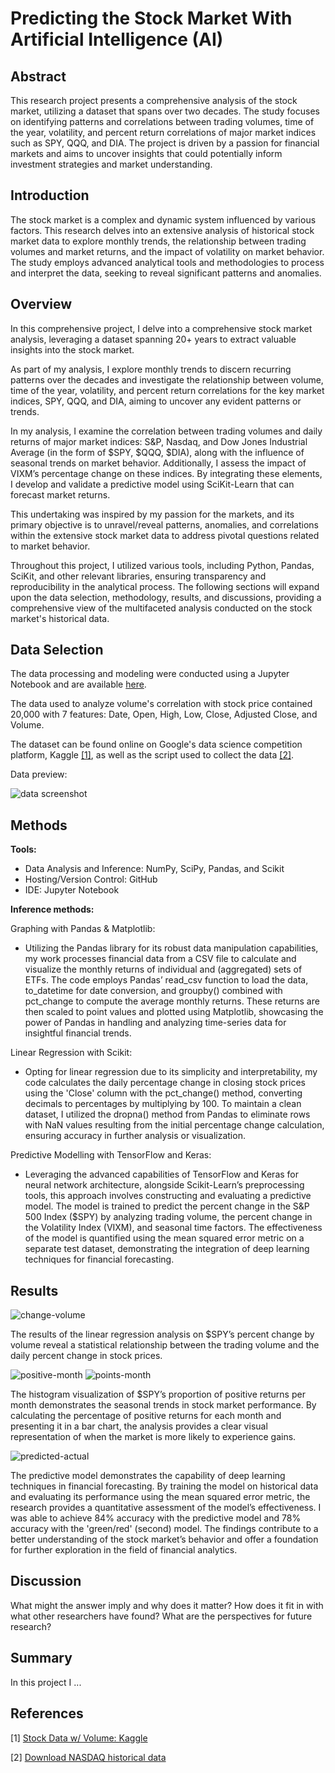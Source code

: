 # Predicting the Stock Market With Artificial Intelligence (AI)

## Abstract
This research project presents a comprehensive analysis of the stock market, utilizing a dataset that spans over two decades. The study focuses on identifying patterns and correlations between trading volumes, time of the year, volatility, and percent return correlations of major market indices such as SPY, QQQ, and DIA. The project is driven by a passion for financial markets and aims to uncover insights that could potentially inform investment strategies and market understanding.

## Introduction
The stock market is a complex and dynamic system influenced by various factors. This research delves into an extensive analysis of historical stock market data to explore monthly trends, the relationship between trading volumes and market returns, and the impact of volatility on market behavior. The study employs advanced analytical tools and methodologies to process and interpret the data, seeking to reveal significant patterns and anomalies.

## Overview
In this comprehensive project, I delve into a comprehensive stock market analysis, leveraging a dataset spanning 20+ years to extract valuable insights into the stock market.

As part of my analysis, I explore monthly trends to discern recurring patterns over the decades and investigate the relationship between volume, time of the year, volatility, and percent return correlations for the key market indices, SPY, QQQ, and DIA, aiming to uncover any evident patterns or trends.

In my analysis, I examine the correlation between trading volumes and daily returns of major market indices: S&P, Nasdaq, and Dow Jones Industrial Average (in the form of $SPY, $QQQ, $DIA), along with the influence of seasonal trends on market behavior. Additionally, I assess the impact of VIXM’s percentage change on these indices. By integrating these elements, I develop and validate a predictive model using SciKit-Learn that can forecast market returns.

This undertaking was inspired by my passion for the markets, and its primary objective is to unravel/reveal patterns, anomalies, and correlations within the extensive stock market data to address pivotal questions related to market behavior.

Throughout this project, I utilized various tools, including Python, Pandas, SciKit, and other relevant libraries, ensuring transparency and reproducibility in the analytical process. The following sections will expand upon the data selection, methodology, results, and discussions, providing a comprehensive view of the multifaceted analysis conducted on the stock market's historical data.

## Data Selection

The data processing and modeling were conducted using a Jupyter Notebook and are available [here](./Code/Stock-Data-Modeling_Notebook.ipynb).

The data used to analyze volume's correlation with stock price contained 20,000 with 7 features: Date, Open, High, Low, Close, Adjusted Close, and Volume.

The dataset can be found online on Google's data science competition platform, Kaggle [[1]](https://www.kaggle.com/datasets/jacksoncrow/stock-market-dataset), as well as the script used to collect the data [[2]](https://www.kaggle.com/code/jacksoncrow/download-nasdaq-historical-data/notebook).

Data preview:

![data screenshot](./Graphs%20&%20Images/stock-data.png)


## Methods
**Tools:**
- Data Analysis and Inference: NumPy, SciPy, Pandas, and Scikit
- Hosting/Version Control: GitHub
- IDE: Jupyter Notebook

**Inference methods:**

Graphing with Pandas & Matplotlib:
- Utilizing the Pandas library for its robust data manipulation capabilities, my work processes financial data from a CSV file to calculate and visualize the monthly returns of individual and (aggregated) sets of ETFs. The code employs Pandas’ read_csv function to load the data, to_datetime for date conversion, and groupby() combined with pct_change to compute the average monthly returns. These returns are then scaled to point values and plotted using Matplotlib, showcasing the power of Pandas in handling and analyzing time-series data for insightful financial trends.

Linear Regression with Scikit:
  - Opting for linear regression due to its simplicity and interpretability, my code calculates the daily percentage change in closing stock prices using the 'Close' column with the pct_change() method, converting decimals to percentages by multiplying by 100. To maintain a clean dataset, I utilized the dropna() method from Pandas to eliminate rows with NaN values resulting from the initial percentage change calculation, ensuring accuracy in further analysis or visualization.

Predictive Modelling with TensorFlow and Keras:
- Leveraging the advanced capabilities of TensorFlow and Keras for neural network architecture, alongside Scikit-Learn’s preprocessing tools, this approach involves constructing and evaluating a predictive model. The model is trained to predict the percent change in the S&P 500 Index ($SPY) by analyzing trading volume, the percent change in the Volatility Index (VIXM), and seasonal time factors. The effectiveness of the model is quantified using the mean squared error metric on a separate test dataset, demonstrating the integration of deep learning techniques for financial forecasting.


## Results
![change-volume](./Graphs%20&%20Images/pctchange-volume1.png)

 The results of the linear regression analysis on $SPY’s percent change by volume reveal a statistical relationship between the trading volume and the daily percent change in stock prices.

![positive-month](./Graphs%20&%20Images/pctpositive-month.png)
![points-month](./Graphs%20&%20Images/points-month.png)

The histogram visualization of $SPY’s proportion of positive returns per month demonstrates the seasonal trends in stock market performance. By calculating the percentage of positive returns for each month and presenting it in a bar chart, the analysis provides a clear visual representation of when the market is more likely to experience gains.

![predicted-actual](./Graphs%20&%20Images/predicted-actual.png)

The predictive model demonstrates the capability of deep learning techniques in financial forecasting. By training the model on historical data and evaluating its performance using the mean squared error metric, the research provides a quantitative assessment of the model’s effectiveness. I was able to achieve 84% accuracy with the predictive model and 78% accuracy with the 'green/red' (second) model. The findings contribute to a better understanding of the stock market’s behavior and offer a foundation for further exploration in the field of financial analytics.

## Discussion

What might the answer imply and why does it matter? How does it fit in with what other researchers have found? What are the perspectives for future research?	


## Summary
In this project I ...

## References
[1] [Stock Data w/ Volume: Kaggle](https://www.kaggle.com/datasets/jacksoncrow/stock-market-dataset)

[2] [Download NASDAQ historical data](https://www.kaggle.com/code/jacksoncrow/download-nasdaq-historical-data/notebook)
